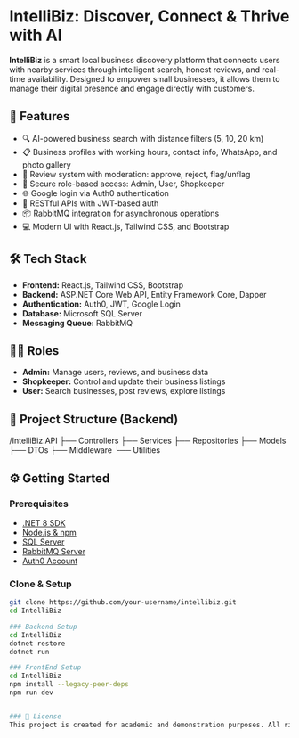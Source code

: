 # IntelliBiz: Discover, Connect & Thrive with AI

**IntelliBiz** is a smart local business discovery platform that connects users with nearby services through intelligent search, honest reviews, and real-time availability. Designed to empower small businesses, it allows them to manage their digital presence and engage directly with customers.

## 🚀 Features

- 🔍 AI-powered business search with distance filters (5, 10, 20 km)
- 📋 Business profiles with working hours, contact info, WhatsApp, and photo gallery
- 💬 Review system with moderation: approve, reject, flag/unflag
- 🔐 Secure role-based access: Admin, User, Shopkeeper
- 🌐 Google login via Auth0 authentication
- 📡 RESTful APIs with JWT-based auth
- 📦 RabbitMQ integration for asynchronous operations
- 💻 Modern UI with React.js, Tailwind CSS, and Bootstrap

## 🛠️ Tech Stack

- **Frontend:** React.js, Tailwind CSS, Bootstrap
- **Backend:** ASP.NET Core Web API, Entity Framework Core, Dapper
- **Authentication:** Auth0, JWT, Google Login
- **Database:** Microsoft SQL Server
- **Messaging Queue:** RabbitMQ

## 🧑‍💼 Roles

- **Admin:** Manage users, reviews, and business data
- **Shopkeeper:** Control and update their business listings
- **User:** Search businesses, post reviews, explore listings

## 📁 Project Structure (Backend)

/IntelliBiz.API
├── Controllers
├── Services
├── Repositories
├── Models
├── DTOs
├── Middleware
└── Utilities


## ⚙️ Getting Started

### Prerequisites

- [.NET 8 SDK](https://dotnet.microsoft.com/)
- [Node.js & npm](https://nodejs.org/)
- [SQL Server](https://www.microsoft.com/en-us/sql-server/)
- [RabbitMQ Server](https://www.rabbitmq.com/download.html)
- [Auth0 Account](https://auth0.com/)

### Clone & Setup

```bash
git clone https://github.com/your-username/intellibiz.git
cd IntelliBiz

### Backend Setup
cd IntelliBiz
dotnet restore
dotnet run

### FrontEnd Setup
cd IntelliBiz
npm install --legacy-peer-deps
npm run dev


### 📃 License
This project is created for academic and demonstration purposes. All rights reserved to the respective contributors.
